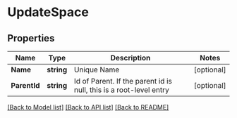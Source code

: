 # UpdateSpace

## Properties

Name | Type | Description | Notes
------------ | ------------- | ------------- | -------------
**Name** | **string** | Unique Name | [optional] 
**ParentId** | **string** | Id of Parent. If the parent id is null, this is a root-level entry | [optional] 

[[Back to Model list]](../README.md#documentation-for-models) [[Back to API list]](../README.md#documentation-for-api-endpoints) [[Back to README]](../README.md)


